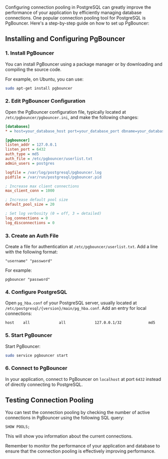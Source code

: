 Configuring connection pooling in PostgreSQL can greatly improve the performance of your application by efficiently managing database connections. One popular connection pooling tool for PostgreSQL is PgBouncer. Here's a step-by-step guide on how to set up PgBouncer:

## Installing and Configuring PgBouncer

### 1. **Install PgBouncer**

You can install PgBouncer using a package manager or by downloading and compiling the source code.

For example, on Ubuntu, you can use:

```bash
sudo apt-get install pgbouncer
```

### 2. **Edit PgBouncer Configuration**

Open the PgBouncer configuration file, typically located at `/etc/pgbouncer/pgbouncer.ini`, and make the following changes:

```ini
[databases]
* = host=your_database_host port=your_database_port dbname=your_database_name

[pgbouncer]
listen_addr = 127.0.0.1
listen_port = 6432
auth_type = md5
auth_file = /etc/pgbouncer/userlist.txt
admin_users = postgres

logfile = /var/log/postgresql/pgbouncer.log
pidfile = /var/run/postgresql/pgbouncer.pid

; Increase max client connections
max_client_conn = 1000

; Increase default pool size
default_pool_size = 20

; Set log verbosity (0 = off, 3 = detailed)
log_connections = 0
log_disconnections = 0
```

### 3. **Create an Auth File**

Create a file for authentication at `/etc/pgbouncer/userlist.txt`. Add a line with the following format:

```
"username" "password"
```

For example:

```text
pgbouncer "password"
```

### 4. **Configure PostgreSQL**

Open `pg_hba.conf` of your PostgreSQL server, usually located at `/etc/postgresql/{version}/main/pg_hba.conf`. Add an entry for local connections:

```text
host    all             all             127.0.0.1/32            md5
```

### 5. **Start PgBouncer**

Start PgBouncer:

```bash
sudo service pgbouncer start
```

### 6. **Connect to PgBouncer**

In your application, connect to PgBouncer on `localhost` at port `6432` instead of directly connecting to PostgreSQL.

## Testing Connection Pooling

You can test the connection pooling by checking the number of active connections in PgBouncer using the following SQL query:

```sql
SHOW POOLS;
```

This will show you information about the current connections.

Remember to monitor the performance of your application and database to ensure that the connection pooling is effectively improving performance.
